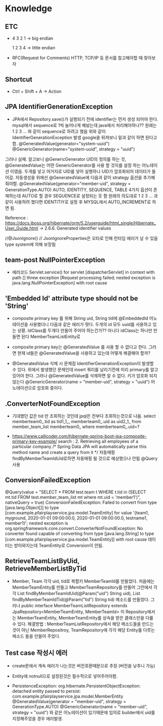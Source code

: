 # Knowledge



## ETC

 - 4 3 2 1 -> big endian
  
   1 2 3 4 -> little endian

 - RFC(Request for Comments) HTTP, TCP/IP 등 문서를 참고해야할 때 찾아보자


## Shortcut

 - Ctrl + Shift + A -> Action

## JPA IdentifierGenerationException

 - JPA에서  Repository.save()가 실행되기 전에 identifier는 먼저 생성 되어야 한다. mysql에서 sequence로 1씩 늘어나게 해놨는데 java에서 처리해야하나??
  원래는 1 2 3 ... 와 같이 sequence로 하려고 했음
  위와 같이 IdentifierGenerationException 발생
  google을 뒤져보니 밑과 같이 하면 된다고 함.
  @GeneratedValue(generator="system-uuid")
  @GenericGenerator(name="system-uuid", strategy = "uuid")
  
  그러나 실패. 알고보니 @GenericGenerator UID의 정의를 하는 것, @GeneratedValue는 어떤 GenericGenerator를 사용 할 것지를 설정 하는 어노테이션 이였음.
  두개를 넣고 어거지로 UID를 넣어 실행하니 UID가 암호화되어 데이터가 들어감.
  자동생성을 위에선 @GeneratedValue에 다음과 같이 strategy 옵션을 추가해 줘야함.
  @GeneratedValue(generator="member-uid", strategy = GenerationType.AUTO)
  AUTO, IDENTITY, SEQUENCE, TABLE 4가지 옵션이 존재하는데 AUTO로 할 경우 SEQUENCE로 설정되는 듯 함
  원래의 의도대로  1 2 3 ... 과 같이 사용하려 했다면 IDENTITIY로 설정 후 MYSQL에서 AUTO_INCREMENT로 하면 됨.
  
  Reference : https://docs.jboss.org/hibernate/orm/5.2/userguide/html_single/Hibernate_User_Guide.html
                      -> 2.6.6. Generated identifier values

  //@JsonIgnore() // JsonIgnoreProperties은 오타로 인해 런타임 에러가 날 수 있음 type system에 의해 보장됨
  
## team-post NullPointerException

 - 에러코드 Servlet.service() for servlet [dispatcherServlet] in context with path [] threw exception [Request processing failed; nested exception is java.lang.NullPointerException] with root cause

## 'Embedded Id' attribute type should not be 'String'

 - composite primary key 를 위해 String uid, String tid에 @EmbeddedId 어노테이션을 사용했더니 다음과 같은 에러가 떳다.
  두개의 id 모두 uuid를 사용하고 있는 상황. IdClass를 두개다 만들어 주어야 하는건가?? 
  아니다 idClass는 하나만 만들면 된다 MemberTeamListEntity로
 - composite primary key는 @GeneratedValue 를 사용 할 수 없다고 한다. 그러면 현재 id들은 @GeneratedValue을 사용하고 있는데
  어떻게 해결해야 할까?

 - @GeneratedValue 삭제 시 문제점
  IdentifierGenerationException이 발생할 수 있다. 위에서 발생했던 문제인데 insert 쿼리를 날리기전에 미리 primary를 알고 있어야 한다.
  그러나 @GeneratedValue를 삭제하면 알 수 없다.
  키가 암호화 되지 않는다 @GenericGenerator(name = "member-uid", strategy = "uuid") 어노테이션으로 암호화 중이다.
  
## .ConverterNotFoundException
 
 - 기대했던 값은 tid 만 조회하는 것인데 jpql은 전부다 조회하는것으로 나옴.
select memberteam0_.tid as tid1_1_, memberteam0_.uid as uid2_1_ from member_team_list memberteam0_ where memberteam0_.uid=?
 
 - https://www.callicoder.com/hibernate-spring-boot-jpa-composite-primary-key-example/
 search : 2. Retrieving all employees of a particular company
 /*
 Spring Data JPA will automatically parse this method name
 and create a query from it
 */
 자동매핑 findByMemberTeamIdUid로하면 자동매핑 될 것으로 예상했으나 안됨
 @Query 사용


## ConversionFailedException
 @Query(value = "SELECT * FROM test.team t WHERE t.tid in (SELECT mt.tid FROM test.member_team_list mt where mt.uid = 'member1')", nativeQuery = true)
 ConversionFailedException: Failed to convert from type [java.lang.Object[]] to type [com.example.pfairplayservice.jpa.model.TeamEntity] for value '{team1, myground, 2020-01-01 09:00:00.0, 2020-01-01 09:00:00.0, testname1, member1}'; nested exception is org.springframework.core.convert.ConverterNotFoundException: No converter found capable of converting from type [java.lang.String] to type [com.example.pfairplayservice.jpa.model.TeamEntity]] with root cause
 데이터는 받아와지는데 TeamEntity로 Conversion이 안됨.
 
## RetrieveTeamListByUid, RetrieveMemberListByTid

 - Member, Team 각각 uid, tid로 복합키 MemberTeamId를 만들었다. 처음에는 MemberTeamEntity를 만들고 MemberTeamRepository를 만들어 그안에서
   각각 List<TeamEntity> findByMemberTeamIdUid(@Param("uid") String uid), List<MemberEntity> findByMemberTeamIdTid(@Param("tid") String tid) 메소드를 만들었다.
   그러나 public interface MemberTeamListRepository extends JpaRepository<MemberTeamEntity, MemberTeamId> 이 Repository에서는
   MemberTeamEntity, MemberTeamEntity를 상속을 받은 클래스만을 다룰 수 있다.
   해결방법 : MemberTeamListRepository에서 해당 메소드들을 만드는 것이 아닌 MemberRepositroy, TeamRepository에 각각 해당 Entity를 다루는 메소드 들을 만들어 주었다.
   
## Test case 작성시 에러

 - create문에서 계속 에러가 나는것은 버전호환때문으로 추정 (버전을 낮추니 가능)
 
 - Entity에 notnull으로 설정된것은 필수적으로 넣어주어야함.

 - PersistenceException: org.hibernate.PersistentObjectException: detached entity passed to persist: com.example.pfairplayservice.jpa.model.MemberEntity
     @GeneratedValue(generator = "member-uid", strategy = GenerationType.AUTO)
     @GenericGenerator(name = "member-uid", strategy = "uuid")
     와 같은 어노테이션이 있기때문에 임의로 builder에서 uid를 지정해주었을 경우 에러발생.
     
     
   
 
